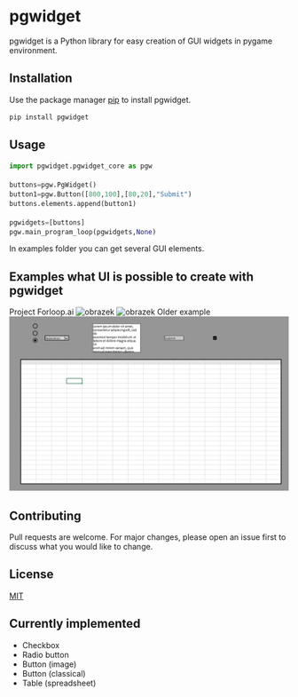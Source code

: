 # pgwidget

pgwidget is a Python library for easy creation of GUI widgets in pygame environment.

## Installation

Use the package manager [pip](https://pip.pypa.io/en/stable/) to install pgwidget.

```bash
pip install pgwidget
```

## Usage

```python
import pgwidget.pgwidget_core as pgw

buttons=pgw.PgWidget()
button1=pgw.Button([800,100],[80,20],"Submit")
buttons.elements.append(button1)

pgwidgets=[buttons]
pgw.main_program_loop(pgwidgets,None)
```

In examples folder you can get several GUI elements.
## Examples what UI is possible to create with pgwidget
Project Forloop.ai
![obrazek](https://github.com/DovaX/pgwidget/assets/29150831/789131c7-8789-4e09-841c-79250c209dc2)
![obrazek](https://github.com/DovaX/pgwidget/assets/29150831/6d7a9239-a31f-44c6-b1d9-caa56a21f55e)
Older example
![alt text](https://github.com/dovax/pgwidget/blob/main/example1.png?raw=true)

## Contributing
Pull requests are welcome. For major changes, please open an issue first to discuss what you would like to change.

## License
[MIT](https://choosealicense.com/licenses/mit/)

## Currently implemented

* Checkbox
* Radio button
* Button (image)
* Button (classical)
* Table (spreadsheet)
